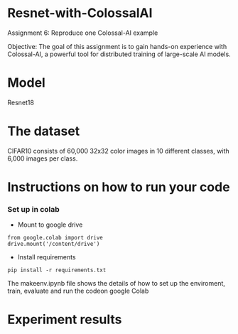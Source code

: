 #     Resnet-with-ColossalAI

Assignment 6: Reproduce one Colossal-AI example

Objective: The goal of this assignment is to gain hands-on experience with Colossal-AI, a powerful tool for distributed training of large-scale AI models.

#     Model
Resnet18

#   The dataset
CIFAR10 consists of 60,000 32x32 color images in 10 different classes, with 6,000 images per class.
# Instructions on how to run your code


### Set up in colab 
* Mount to google drive
```
from google.colab import drive
drive.mount('/content/drive')
```

* Install requirements
```
pip install -r requirements.txt
```


 The makeenv.ipynb file shows the details of how to set up the enviroment, train, evaluate and run the codeon google Colab

# Experiment results
